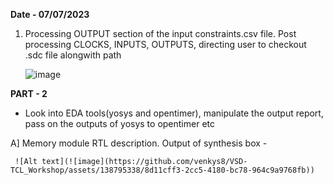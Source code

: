 **Date - 07/07/2023**

1.  Processing OUTPUT section of the input constraints.csv file. Post processing CLOCKS, INPUTS, OUTPUTS, directing user to checkout .sdc file alongwith path
  
      ![image](https://github.com/venkys8/VSD-TCL_Workshop/assets/138795338/69bd8bd3-f266-4a24-82e2-8df995d63ebf)

**PART - 2**
- Look into EDA tools(yosys and opentimer), manipulate the output report, pass on the outputs of yosys to opentimer etc

A] Memory module RTL description. Output of synthesis box -

     ![Alt text](![image](https://github.com/venkys8/VSD-TCL_Workshop/assets/138795338/8d11cff3-2cc5-4180-bc78-964c9a9768fb))



